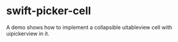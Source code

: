 # swift-picker-cell
A demo shows how to implement a collapsible uitableview cell with uipickerview in it.
